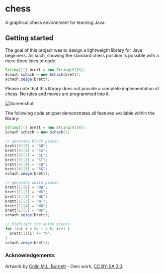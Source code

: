 # chess
A graphical chess environment for learning Java.

## Getting started

The goal of this project was to design a lightweight library for Java beginners. As such, showing the standard chess position is possible with a mere three lines of code:

```java
String[][] brett = new String[8][8];
Schach schach = new Schach(brett);
schach.zeige(brett);
```

Please note that this library does not provide a complete implementation of chess. No rules and moves are programmed into it.

![Screenshot](https://user-images.githubusercontent.com/31321459/137604378-c849608a-44f5-4ee3-9c38-41a717aabeb5.png)

The following code snippet demonstrates all features available within the library:

```java
String[][] brett = new String[8][8];
Schach schach = new Schach();

// generate black pieces
brett[0][0] = "SB";
brett[0][1] = "SS";
brett[0][2] = "SL";
brett[0][3] = "ST";
brett[0][4] = "SD";
brett[0][5] = "SK";
schach.zeige(brett);

// generate white pieces
brett[1][0] = "WB";
brett[1][1] = "WS";
brett[1][2] = "WL";
brett[1][3] = "WT";
brett[1][4] = "WD";
brett[1][5] = "WK";
schach.zeige(brett);

// highlight the white pieces
for (int i = 0; i < 6; i++) {
  brett[1][i] += "H";
}
schach.zeige(brett);
```

### Acknowledgements

Artwork by [Colin M.L. Burnett](https://en.wikipedia.org/wiki/User:Cburnett) - Own work, [CC BY-SA 3.0](https://creativecommons.org/licenses/by-sa/3.0/).
